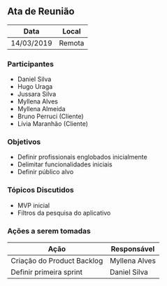 ## Ata de Reunião

Data         | Local
------------ | -------------
14/03/2019   |Remota


### Participantes
* Daniel Silva
* Hugo Uraga
* Jussara Silva
* Myllena Alves
* Myllena Almeida
* Bruno Perruci (Cliente)
* Lívia Maranhão (Cliente)

### Objetivos
* Definir profissionais englobados inicialmente
* Delimitar funcionalidades iniciais
* Definir público alvo

### Tópicos Discutidos
* MVP inicial
* Filtros da pesquisa do aplicativo

### Ações a serem tomadas
Ação                       | Responsável   
-------------------------- | ------------- 
Criação do Product Backlog | Myllena Alves
Definir primeira sprint    | Daniel Silva



